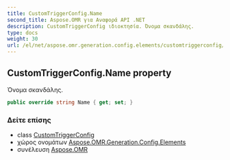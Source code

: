 ```yaml
---
title: CustomTriggerConfig.Name
second_title: Aspose.OMR για Αναφορά API .NET
description: CustomTriggerConfig ιδιοκτησία. Όνομα σκανδάλης.
type: docs
weight: 30
url: /el/net/aspose.omr.generation.config.elements/customtriggerconfig/name/
---
```

## CustomTriggerConfig.Name property

Όνομα σκανδάλης.

```csharp
public override string Name { get; set; }
```

### Δείτε επίσης

* class [CustomTriggerConfig](../)
* χώρος ονομάτων [Aspose.OMR.Generation.Config.Elements](../../customtriggerconfig/)
* συνέλευση [Aspose.OMR](../../../)


